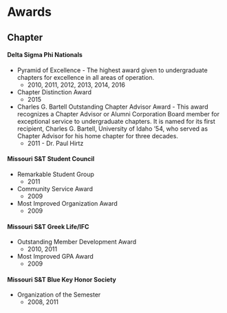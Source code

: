 ﻿# Awards

## Chapter

#### Delta Sigma Phi Nationals

- Pyramid of Excellence - The highest award given to undergraduate chapters for excellence in all areas of operation.
  - 2010, 2011, 2012, 2013, 2014, 2016
- Chapter Distinction Award
  - 2015
- Charles G. Bartell Outstanding Chapter Advisor Award - This award recognizes a Chapter Advisor or 
  Alumni Corporation Board member for exceptional service to undergraduate chapters. It is named for its 
  first recipient, Charles G. Bartell, University of Idaho ’54, who served as Chapter Advisor for his home 
  chapter for three decades.
  - 2011 - Dr. Paul Hirtz

#### Missouri S&amp;T Student Council

- Remarkable Student Group
  - 2011
- Community Service Award
  - 2009
- Most Improved Organization Award
  - 2009

#### Missouri S&amp;T Greek Life/IFC

- Outstanding Member Development Award
  - 2010, 2011
- Most Improved GPA Award
  - 2009

#### Missouri S&amp;T Blue Key Honor Society

- Organization of the Semester
  - 2008, 2011
